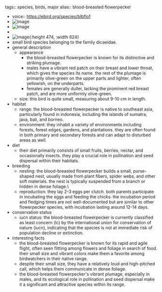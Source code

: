 tags:: species, birds, major
alias:: blood-breasted flowerpecker

- voice:: https://ebird.org/species/blbflo1
- ![image](https://ipfs.io/ipfs/QmWAerTSNAditnyEupq5TDBoh38Jc8A7rjTK7UFJSAuP6W)
- ![image](https://ipfs.io/ipfs/QmR2sCaop2A17RmPs3Cc1GPvW1JTRuHJxh4vKGuFJiQqN7)
-
- ![image](https://ipfs.io/ipfs/QmcAWhDBNvVRwHtaGbnPq6VPK9zXXXXD5CSiuhaMEU2fn2){:height 474, :width 624}
- small bird species belonging to the family dicaeidae.
- general description
	- appearance
		- the blood-breasted flowerpecker is known for its distinctive and striking plumage.
		- males have a vibrant red patch on their breast and lower throat, which gives the species its name. the rest of the plumage is primarily olive-green on the upper parts and lighter, often yellowish, on the underparts.
		- females are generally duller, lacking the prominent red breast patch, and are more uniformly olive-green.
	- size: this bird is quite small, measuring about 9-10 cm in length.
- habitat
	- range: the blood-breasted flowerpecker is native to southeast asia, particularly found in indonesia, including the islands of sumatra, java, bali, and borneo.
	- environment: they inhabit a variety of environments including forests, forest edges, gardens, and plantations. they are often found in both primary and secondary forests and can adapt to disturbed areas as well.
- diet
	- their diet primarily consists of small fruits, berries, nectar, and occasionally insects. they play a crucial role in pollination and seed dispersal within their habitats.
- breeding
	- nesting: the blood-breasted flowerpecker builds a small, purse-shaped nest, usually made from plant fibers, spider webs, and other soft materials. the nest is typically suspended from a branch or hidden in dense foliage.\
	- reproduction: they lay 2-3 eggs per clutch. both parents participate in incubating the eggs and feeding the chicks. the incubation period and fledging times are not well-documented but are similar to other flowerpecker species, with incubation lasting around 12-14 days.
- conservation status
	- iucn status: the blood-breasted flowerpecker is currently classified as least concern (lc) by the international union for conservation of nature (iucn), indicating that the species is not at immediate risk of population decline or extinction.
- interesting facts
	- the blood-breasted flowerpecker is known for its rapid and agile flight, often seen flitting among flowers and foliage in search of food.
	  their small size and vibrant colors make them a favorite among birdwatchers in their native range.
	- despite their small size, they have a relatively loud and high-pitched call, which helps them communicate in dense foliage.
	- the blood-breasted flowerpecker's vibrant plumage, especially in males, and its ecological role in pollination and seed dispersal make it a significant and attractive species within its range.
